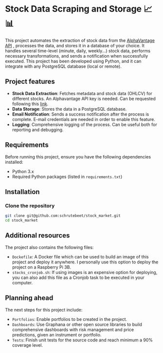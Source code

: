 # Stock Data Scraping and Storage :chart_with_upwards_trend::bar_chart:

This project automates the extraction of stock data from the [AlphaVantage API](https://www.alphavantage.co/) , processes the data, and stores it in a database of your choice. It handles several time-level (minute, daily, weekly...) stock data, performs necessary transformations, and sends a notification when successfully executed. This project has been developed using Python, and it can integrate with any PostgreSQL database (local or remote).

## Project features

- **Stock Data Extraction**: Fetches metadata and stock data (OHLCV) for different stocks. An Alphavantage API key is needed. Can be requested following this [link](https://www.alphavantage.co/support/#support).
- **Data Storage**: Stores the data in a PostgreSQL database.
- **Email Notification**: Sends a success notification after the process is complete. E-mail credentials are needed in order to enable this feature.
- **Logging**: Comprehensive logging of the process. Can be useful both for reporting and debugging.

## Requirements

Before running this project, ensure you have the following dependencies installed:

- Python 3.x
- Required Python packages (listed in `requirements.txt`)

## Installation

### Clone the repository

```bash
git clone git@github.com:schrutebeet/stock_market.git
cd stock_market
```

## Additional resources
The project also contains the following files:

- `Dockefile`: A Docker file which can be used to build an image of this project and deploy it anywhere. I personally use this option to deploy the project on a Raspberry Pi 3B.
- `stocks_cronjob.sh`: If using images is an expensive option for deploying, you can also add this file as a Cronjob task to be executed in your computer.


## Planning ahead
The next steps for this project include:

- `Portfolios`: Enable portfolios to be created in the project.
- `Dashboards`: Use Graphana or other open source libraries to build comprehensive dashboards with risk management and price predictions, given an instrument or portfolio. 
- `Tests`: Finish unit tests for the source code and reach minimum a 90% coverage level.
